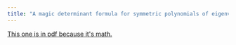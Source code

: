 ```yaml
---
title: "A magic determinant formula for symmetric polynomials of eigenvalues"
---
```


[This one is in pdf because it's math.](/pdf/sympoly.pdf)